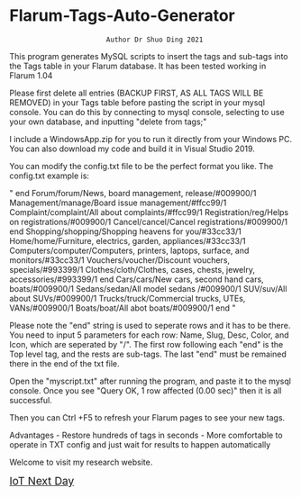 # Flarum-Tags-Auto-Generator
                            Author Dr Shuo Ding 2021

This program generates MySQL scripts to insert the tags and sub-tags into the Tags table in your Flarum database.
It has been tested working in Flarum 1.04

Please first delete all entries (BACKUP FIRST, AS ALL TAGS WILL BE REMOVED) in your Tags table before pasting the script in your mysql console. You can do this by connecting to mysql console, selecting to use your own database, and inputting "delete from tags;"

I include a WindowsApp.zip for you to run it directly from your Windows PC.
You can also download my code and build it in Visual Studio 2019.

You can modify the config.txt file to be the perfect format you like. 
The config.txt example is:

"
end
Forum/forum/News, board management, release/#009900/1
Management/manage/Board issue management/#ffcc99/1
Complaint/complaint/All about complaints/#ffcc99/1
Registration/reg/Helps on registrations/#009900/1
Cancel/cancel/Cancel registrations/#009900/1
end
Shopping/shopping/Shopping heavens for you/#33cc33/1
Home/home/Furniture, electrics, garden, appliances/#33cc33/1
Computers/computer/Computers, printers, laptops, surface, and monitors/#33cc33/1
Vouchers/voucher/Discount vouchers, specials/#993399/1
Clothes/cloth/Clothes, cases, chests, jewelry, accessories/#993399/1
end
Cars/cars/New cars, second hand cars, boats/#009900/1
Sedans/sedan/All model sedans /#009900/1
SUV/suv/All about SUVs/#009900/1
Trucks/truck/Commercial trucks, UTEs, VANs/#009900/1
Boats/boat/All abot boats/#009900/1
end
"

Please note the "end" string is used to seperate rows and it has to be there.
You need to input 5 parameters for each row: Name, Slug, Desc, Color, and Icon, which are seperated by "/". 
The first row following each "end" is the Top level tag, and the rests are sub-tags.
The last "end" must be remained there in the end of the txt file.

Open the "myscript.txt" after running the program, and paste it to the mysql console.
Once you see "Query OK, 1 row affected (0.00 sec)" then it is all successful. 

Then you can Ctrl +F5 to refresh your Flarum pages to see your new tags.

Advantages  - Restore hundreds of tags in seconds
            - More comfortable to operate in TXT config and just wait for results to happen automatically 
            



Welcome to visit my research website. 

<a href="https://iotnextday.com" style="font-size:19px">IoT Next Day</a>
 
 

          




